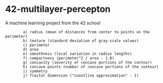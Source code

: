 # 42-multilayer-percepton
A machine learning project from the 42 school

```
		a) radius (mean of distances from center to points on the perimeter)
		b) texture (standard deviation of gray-scale values)
		c) perimeter
		d) area
		e) smoothness (local variation in radius lengths)
		f) compactness (perimeter^2 / area - 1.0)
		g) concavity (severity of concave portions of the contour)
		h) concave points (number of concave portions of the contour)
		i) symmetry
		j) fractal dimension ("coastline approximation" - 1)
```
